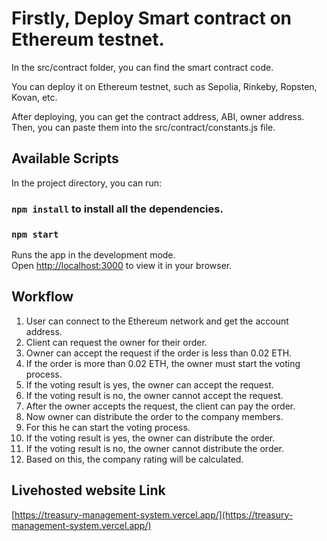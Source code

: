 # Firstly, Deploy Smart contract on Ethereum testnet.

In the src/contract folder, you can find the smart contract code.

You can deploy it on Ethereum testnet, such as Sepolia, Rinkeby, Ropsten, Kovan, etc.

After deploying, you can get the contract address, ABI, owner address.
Then, you can paste them into the src/contract/constants.js file.

## Available Scripts

In the project directory, you can run:

### `npm install` to install all the dependencies.

### `npm start`

Runs the app in the development mode.\
Open [http://localhost:3000](http://localhost:3000) to view it in your browser.

## Workflow

1. User can connect to the Ethereum network and get the account address.
2. Client can request the owner for their order.
3. Owner can accept the request if the order is less than 0.02 ETH.
4. If the order is more than 0.02 ETH, the owner must start the voting process.
5. If the voting result is yes, the owner can accept the request.
6. If the voting result is no, the owner cannot accept the request.
7. After the owner accepts the request, the client can pay the order.
8. Now owner can distribute the order to the company members.
9. For this he can start the voting process.
10. If the voting result is yes, the owner can distribute the order.
11. If the voting result is no, the owner cannot distribute the order.
12. Based on this, the company rating will be calculated.

## Livehosted website Link
[https://treasury-management-system.vercel.app/](https://treasury-management-system.vercel.app/)
